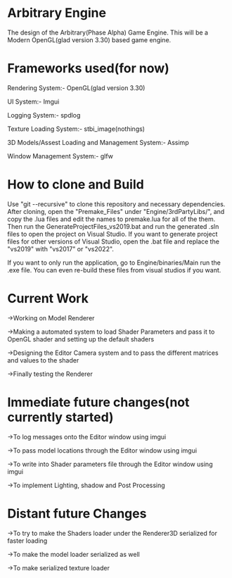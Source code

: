 # Arbitrary Engine
The design of the Arbitrary(Phase Alpha) Game Engine. This will be a Modern OpenGL(glad version 3.30) based game engine. 

# Frameworks used(for now)
Rendering System:- OpenGL(glad version 3.30)

UI System:- Imgui

Logging System:- spdlog

Texture Loading System:- stbi_image(nothings)

3D Models/Assest Loading and Management System:- Assimp

Window Management System:- glfw

# How to clone and Build
Use "git --recursive" to clone this repository and necessary dependencies. 
After cloning, open the "Premake_Files" under "Engine/3rdPartyLibs/", and copy the .lua files and edit the names to premake.lua for all of the them.
Then run the GenerateProjectFiles_vs2019.bat and run the generated .sln files to open the project on Visual Studio. If you want to generate project files
for other versions of Visual Studio, open the .bat file and replace the "vs2019" with "vs2017" or "vs2022".

If you want to only run the application, go to Engine/binaries/Main run the .exe file. You can even re-build these files from visual studios if you want.

# Current Work
->Working on Model Renderer

->Making a automated system to load Shader Parameters and pass it to OpenGL shader and setting up the default shaders

->Designing the Editor Camera system and to pass the different matrices and values to the shader

->Finally testing the Renderer

# Immediate future changes(not currently started)
->To log messages onto the Editor window using imgui

->To pass model locations through the Editor window using imgui

->To write into Shader parameters file through the Editor window using imgui 

->To implement Lighting, shadow and Post Processing

# Distant future Changes
->To try to make the Shaders loader under the Renderer3D serialized for faster loading

->To make the model loader serialized as well

->To make serialized texture loader
